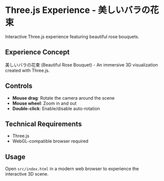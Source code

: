 # Three.js Experience - 美しいバラの花束

Interactive Three.js experience featuring beautiful rose bouquets.

## Experience Concept
美しいバラの花束 (Beautiful Rose Bouquet) - An immersive 3D visualization created with Three.js.

## Controls
- **Mouse drag**: Rotate the camera around the scene
- **Mouse wheel**: Zoom in and out
- **Double-click**: Enable/disable auto-rotation

## Technical Requirements
- Three.js
- WebGL-compatible browser required

## Usage
Open `src/index.html` in a modern web browser to experience the interactive 3D scene.